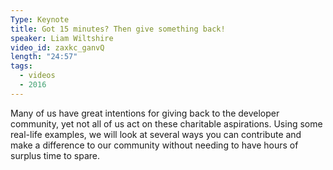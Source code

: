 ```yaml
---
Type: Keynote
title: Got 15 minutes? Then give something back!
speaker: Liam Wiltshire
video_id: zaxkc_ganvQ
length: "24:57"
tags:
  - videos
  - 2016
---
```


Many of us have great intentions for giving back to the developer community, yet not all of us act on these charitable aspirations. Using some real-life examples, we will look at several ways you can contribute and make a difference to our community without needing to have hours of surplus time to spare.
